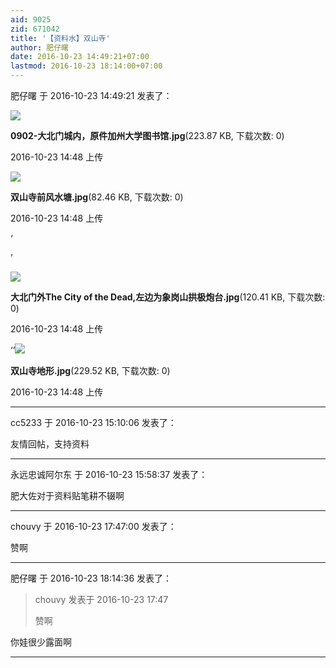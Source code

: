 ```yaml
---
aid: 9025
zid: 671042
title: '【资料水】双山寺'
author: 肥仔曙
date: 2016-10-23 14:49:21+07:00
lastmod: 2016-10-23 18:14:00+07:00
---
```


肥仔曙 于 2016-10-23 14:49:21 发表了：

![](https://cdn.jsdelivr.net/gh/lzjluzijie/beichao@main/static/img/144849p7fzfsnsf8rswzsf.jpg)



**0902-大北门城内，原件加州大学图书馆.jpg**(223.87 KB, 下载次数: 0)



2016-10-23 14:48 上传



![](https://cdn.jsdelivr.net/gh/lzjluzijie/beichao@main/static/img/144849vzz3rkgakgf3fk5g.jpg)



**双山寺前风水塘.jpg**(82.46 KB, 下载次数: 0)



2016-10-23 14:48 上传



‘

’

![](https://cdn.jsdelivr.net/gh/lzjluzijie/beichao@main/static/img/144850z1503qywnw10wt5y.jpg)



**大北门外The City of the Dead,左边为象岗山拱极炮台.jpg**(120.41 KB, 下载次数: 0)



2016-10-23 14:48 上传



‘’![](https://cdn.jsdelivr.net/gh/lzjluzijie/beichao@main/static/img/144850pwqu5uci6q6ew6zw.jpg)



**双山寺地形.jpg**(229.52 KB, 下载次数: 0)



2016-10-23 14:48 上传

---------

cc5233 于 2016-10-23 15:10:06 发表了：

友情回帖，支持资料

---------

永远忠诚阿尔东 于 2016-10-23 15:58:37 发表了：

肥大佐对于资料贴笔耕不辍啊

---------

chouvy 于 2016-10-23 17:47:00 发表了：

赞啊

---------

肥仔曙 于 2016-10-23 18:14:36 发表了：

> chouvy 发表于 2016-10-23 17:47
> 
> 赞啊



你娃很少露面啊

---------

